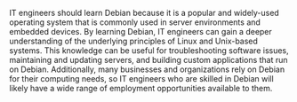 IT engineers should learn Debian because it is a popular and widely-used operating system that is commonly used in server environments and embedded devices. By learning Debian, IT engineers can gain a deeper understanding of the underlying principles of Linux and Unix-based systems. This knowledge can be useful for troubleshooting software issues, maintaining and updating servers, and building custom applications that run on Debian. Additionally, many businesses and organizations rely on Debian for their computing needs, so IT engineers who are skilled in Debian will likely have a wide range of employment opportunities available to them.

